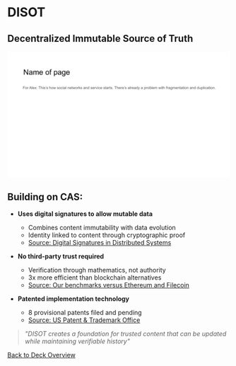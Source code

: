# DISOT

## Decentralized Immutable Source of Truth

![DISOT](../images/slide8.png)


## Building on CAS:

- **Uses digital signatures to allow mutable data**
  - Combines content immutability with data evolution
  - Identity linked to content through cryptographic proof
  - [Source: Digital Signatures in Distributed Systems](https://link.springer.com/chapter/10.1007/978-3-319-20472-7_7)

- **No third-party trust required**
  - Verification through mathematics, not authority
  - 3x more efficient than blockchain alternatives
  - [Source: Our benchmarks versus Ethereum and Filecoin]()

- **Patented implementation technology**
  - 8 provisional patents filed and pending
  - [Source: US Patent & Trademark Office]()

> *"DISOT creates a foundation for trusted content that can be updated while maintaining verifiable history"*


[Back to Deck Overview](../README.md)
